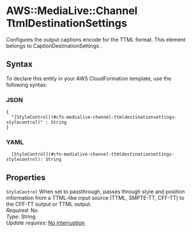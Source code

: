 # AWS::MediaLive::Channel TtmlDestinationSettings<a name="aws-properties-medialive-channel-ttmldestinationsettings"></a>

Configures the output captions encode for the TTML format\. This element belongs to CaptionDestinationSettings \.

## Syntax<a name="aws-properties-medialive-channel-ttmldestinationsettings-syntax"></a>

To declare this entity in your AWS CloudFormation template, use the following syntax:

### JSON<a name="aws-properties-medialive-channel-ttmldestinationsettings-syntax.json"></a>

```
{
  "[StyleControl](#cfn-medialive-channel-ttmldestinationsettings-stylecontrol)" : String
}
```

### YAML<a name="aws-properties-medialive-channel-ttmldestinationsettings-syntax.yaml"></a>

```
  [StyleControl](#cfn-medialive-channel-ttmldestinationsettings-stylecontrol): String
```

## Properties<a name="aws-properties-medialive-channel-ttmldestinationsettings-properties"></a>

`StyleControl`  <a name="cfn-medialive-channel-ttmldestinationsettings-stylecontrol"></a>
When set to passthrough, passes through style and position information from a TTML\-like input source \(TTML, SMPTE\-TT, CFF\-TT\) to the CFF\-TT output or TTML output\.  
*Required*: No  
*Type*: String  
*Update requires*: [No interruption](https://docs.aws.amazon.com/AWSCloudFormation/latest/UserGuide/using-cfn-updating-stacks-update-behaviors.html#update-no-interrupt)